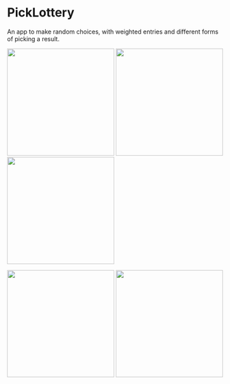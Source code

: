 # PickLottery
An app to make random choices, with weighted entries and different forms of picking a result.

<img src="https://user-images.githubusercontent.com/9659453/232248144-fddfbaab-1b7d-4710-bb1e-f93c1df9f58a.png" width="250"></img>
<img src="https://user-images.githubusercontent.com/9659453/232248277-ac483e0e-3e37-43a7-9378-587ba927ed28.png" width="250"></img>
<img src="https://user-images.githubusercontent.com/9659453/232248282-47e2c03f-506f-4e8c-856b-0ee1cd6a2552.png" width="250"></img>

<img src="https://user-images.githubusercontent.com/9659453/232248138-c4969e3a-6c1c-4f54-8889-54931082b3fe.png" width="250"></img>
<img src="https://user-images.githubusercontent.com/9659453/232248620-97195a03-fa30-436d-b356-1a6707fb54a4.png" width="250"></img>
